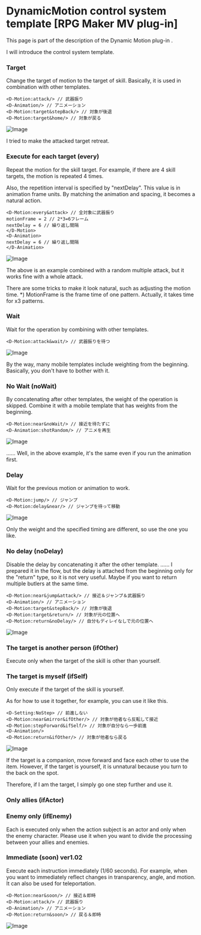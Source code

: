 # DynamicMotion control system template [RPG Maker MV plug-in]
This page is part of the description of the Dynamic Motion plug-in .

I will introduce the control system template.


### Target

Change the target of motion to the target of skill.
Basically, it is used in combination with other templates.
```
<D-Motion:attack/> // 武器振り
<D-Animation/> // アニメーション
<D-Motion:target&stepBack/> // 対象が後退
<D-Motion:target&home/> // 対象が戻る
```
![Image](https://newrpg.up.seesaa.net/image/20200318_knockBack.gif)

I tried to make the attacked target retreat.

### Execute for each target (every)

Repeat the motion for the skill target.
For example, if there are 4 skill targets, the motion is repeated 4 times.

Also, the repetition interval is specified by "nextDelay".
This value is in animation frame units.
By matching the animation and spacing, it becomes a natural action.
```
<D-Motion:every&attack> // 全対象に武器振り
motionFrame = 2 // 2*3=6フレーム
nextDelay = 6 // 繰り返し間隔
</D-Motion>
<D-Animation>
nextDelay = 6 // 繰り返し間隔
</D-Animation>
```
![Image](https://newrpg.up.seesaa.net/image/20200316_midare.gif)

The above is an example combined with a random multiple attack, but it works fine with a whole attack.

There are some tricks to make it look natural, such as adjusting the motion time.
*) MotionFrame is the frame time of one pattern. Actually, it takes time for x3 patterns.

### Wait

Wait for the operation by combining with other templates.
```
<D-Motion:attack&wait/> // 武器振りを待つ
```
![Image](https://newrpg.up.seesaa.net/image/20200320_wait.gif)

By the way, many mobile templates include weighting from the beginning.
Basically, you don't have to bother with it.

### No Wait (noWait)

By concatenating after other templates, the weight of the operation is skipped.
Combine it with a mobile template that has weights from the beginning.
```
<D-Motion:near&noWait/> // 接近を待たずに
<D-Animation:shotRandom/> // アニメを再生
```
![Image](https://newrpg.up.seesaa.net/image/20200320_noWait.gif)

...... Well, in the above example, it's the same even if you run the animation first.

### Delay

Wait for the previous motion or animation to work.
```
<D-Motion:jump/> // ジャンプ
<D-Motion:delay&near/> // ジャンプを待って移動
```
![Image](https://newrpg.up.seesaa.net/image/20200320_delay.gif)

Only the weight and the specified timing are different, so use the one you like.

### No delay (noDelay)

Disable the delay by concatenating it after the other template.
...... I prepared it in the flow, but the delay is attached from the beginning only for the "return" type, so it is not very useful.
Maybe if you want to return multiple butlers at the same time.
```
<D-Motion:near&jump&attack/> // 接近＆ジャンプ＆武器振り
<D-Animation/> // アニメーション
<D-Motion:target&stepBack/> // 対象が後退
<D-Motion:target&return/> // 対象が元の位置へ
<D-Motion:return&noDelay/> // 自分もディレイなしで元の位置へ
```
![Image](https://newrpg.up.seesaa.net/image/20200320_noDelay.gif)

### The target is another person (ifOther)

Execute only when the target of the skill is other than yourself.

### The target is myself (ifSelf)

Only execute if the target of the skill is yourself.

As for how to use it together, for example, you can use it like this.
```
<D-Setting:NoStep> // 前進しない
<D-Motion:near&mirror&ifOther/> // 対象が他者なら反転して接近
<D-Motion:stepForward&ifSelf/> // 対象が自分なら一歩前進
<D-Animation/>
<D-Motion:return&ifOther/> // 対象が他者なら戻る
```
![Image](https://newrpg.up.seesaa.net/image/20200318_ifOther.gif)

If the target is a companion, move forward and face each other to use the item.
However, if the target is yourself, it is unnatural because you turn to the back on the spot.



Therefore, if I am the target, I simply go one step further and use it.

### Only allies (ifActor)

### Enemy only (ifEnemy)

Each is executed only when the action subject is an actor and only when the enemy character.
Please use it when you want to divide the processing between your allies and enemies.

### Immediate (soon) ver1.02

Execute each instruction immediately (1/60 seconds).
For example, when you want to immediately reflect changes in transparency, angle, and motion.
It can also be used for teleportation.
```
<D-Motion:near&soon/> // 接近＆即時
<D-Motion:attack/> // 武器振り
<D-Animation/> // アニメーション
<D-Motion:return&soon/> // 戻る＆即時
```
![Image](https://newrpg.up.seesaa.net/image/20200329_soon.gif)
